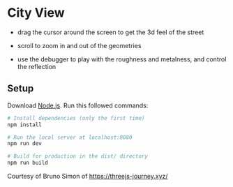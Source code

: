 # City View

- drag the cursor around the screen to get the 3d feel of the street

- scroll to zoom in and out of the geometries

- use the debugger to play with the roughness and metalness, and control the reflection

## Setup

Download [Node.js](https://nodejs.org/en/download/).
Run this followed commands:

```bash
# Install dependencies (only the first time)
npm install

# Run the local server at localhost:8080
npm run dev

# Build for production in the dist/ directory
npm run build
```

Courtesy of Bruno Simon of https://threejs-journey.xyz/
